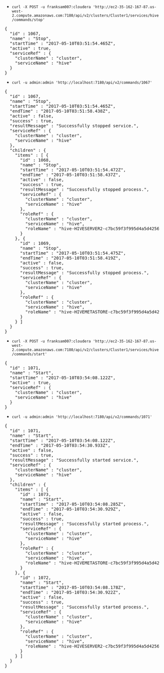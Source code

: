 * `curl -X POST -u franksam007:cloudera 'http://ec2-35-162-167-87.us-west-2.compute.amazonaws.com:7180/api/v2/clusters/Cluster1/services/hive/commands/stop'`
<pre>{
  "id" : 1067,
  "name" : "Stop",
  "startTime" : "2017-05-10T03:51:54.465Z",
  "active" : true,
  "serviceRef" : {
    "clusterName" : "cluster",
    "serviceName" : "hive"
  }
}</pre>
* `curl -u admin:admin 'http://localhost:7180/api/v2/commands/1067'`
<pre>{
  "id" : 1067,
  "name" : "Stop",
  "startTime" : "2017-05-10T03:51:54.465Z",
  "endTime" : "2017-05-10T03:51:58.438Z",
  "active" : false,
  "success" : true,
  "resultMessage" : "Successfully stopped service.",
  "serviceRef" : {
    "clusterName" : "cluster",
    "serviceName" : "hive"
  },
  "children" : {
    "items" : [ {
      "id" : 1068,
      "name" : "Stop",
      "startTime" : "2017-05-10T03:51:54.472Z",
      "endTime" : "2017-05-10T03:51:58.437Z",
      "active" : false,
      "success" : true,
      "resultMessage" : "Successfully stopped process.",
      "serviceRef" : {
        "clusterName" : "cluster",
        "serviceName" : "hive"
      },
      "roleRef" : {
        "clusterName" : "cluster",
        "serviceName" : "hive",
        "roleName" : "hive-HIVESERVER2-c7bc59f3f995d4a5d42569e2c9a5bb00"
      }
    }, {
      "id" : 1069,
      "name" : "Stop",
      "startTime" : "2017-05-10T03:51:54.475Z",
      "endTime" : "2017-05-10T03:51:58.419Z",
      "active" : false,
      "success" : true,
      "resultMessage" : "Successfully stopped process.",
      "serviceRef" : {
        "clusterName" : "cluster",
        "serviceName" : "hive"
      },
      "roleRef" : {
        "clusterName" : "cluster",
        "serviceName" : "hive",
        "roleName" : "hive-HIVEMETASTORE-c7bc59f3f995d4a5d42569e2c9a5bb00"
      }
    } ]
  }
}</pre>
* `curl -X POST -u franksam007:cloudera 'http://ec2-35-162-167-87.us-west-2.compute.amazonaws.com:7180/api/v2/clusters/Cluster1/services/hive/commands/start'`
<pre>{
  "id" : 1071,
  "name" : "Start",
  "startTime" : "2017-05-10T03:54:08.122Z",
  "active" : true,
  "serviceRef" : {
    "clusterName" : "cluster",
    "serviceName" : "hive"
  }
}</pre>
* `curl -u admin:admin 'http://localhost:7180/api/v2/commands/1071'`
<pre>{
  "id" : 1071,
  "name" : "Start",
  "startTime" : "2017-05-10T03:54:08.122Z",
  "endTime" : "2017-05-10T03:54:30.933Z",
  "active" : false,
  "success" : true,
  "resultMessage" : "Successfully started service.",
  "serviceRef" : {
    "clusterName" : "cluster",
    "serviceName" : "hive"
  },
  "children" : {
    "items" : [ {
      "id" : 1073,
      "name" : "Start",
      "startTime" : "2017-05-10T03:54:08.285Z",
      "endTime" : "2017-05-10T03:54:30.929Z",
      "active" : false,
      "success" : true,
      "resultMessage" : "Successfully started process.",
      "serviceRef" : {
        "clusterName" : "cluster",
        "serviceName" : "hive"
      },
      "roleRef" : {
        "clusterName" : "cluster",
        "serviceName" : "hive",
        "roleName" : "hive-HIVEMETASTORE-c7bc59f3f995d4a5d42569e2c9a5bb00"
      }
    }, {
      "id" : 1072,
      "name" : "Start",
      "startTime" : "2017-05-10T03:54:08.178Z",
      "endTime" : "2017-05-10T03:54:30.922Z",
      "active" : false,
      "success" : true,
      "resultMessage" : "Successfully started process.",
      "serviceRef" : {
        "clusterName" : "cluster",
        "serviceName" : "hive"
      },
      "roleRef" : {
        "clusterName" : "cluster",
        "serviceName" : "hive",
        "roleName" : "hive-HIVESERVER2-c7bc59f3f995d4a5d42569e2c9a5bb00"
      }
    } ]
  }
}</pre>